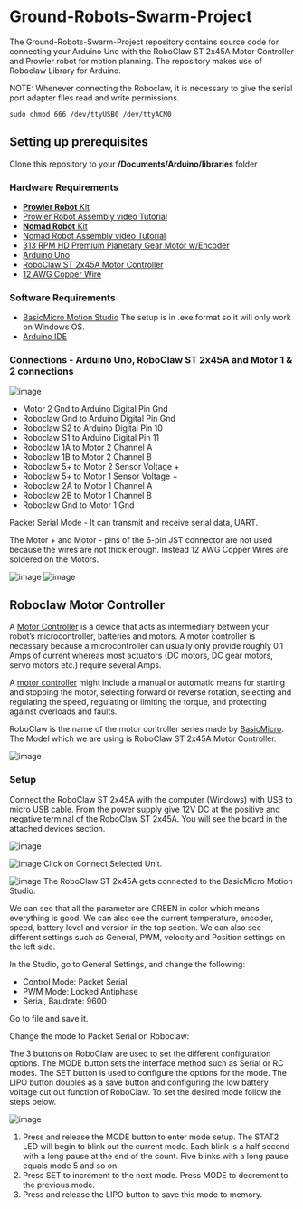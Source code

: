 # Ground-Robots-Swarm-Project
The Ground-Robots-Swarm-Project repository contains source code for connecting your Arduino Uno with the RoboClaw ST 2x45A Motor Controller and Prowler robot for motion planning. The repository makes use of Roboclaw Library for Arduino.

NOTE: Whenever connecting the Roboclaw, it is necessary to give the serial port adapter files read and write permissions.

`sudo chmod 666 /dev/ttyUSB0 /dev/ttyACM0`

## Setting up prerequisites
Clone this repository to your **/Documents/Arduino/libraries** folder

### Hardware Requirements 
- [**Prowler Robot** Kit](https://www.servocity.com/prowler)
- [Prowler Robot Assembly video Tutorial](https://www.youtube.com/watch?v=k7ZXSDlREJM)
- [**Nomad Robot** Kit](https://www.servocity.com/nomad)
- [Nomad Robot Assembly video Tutorial](https://www.youtube.com/watch?v=FAPDkyeAek8)
- [313 RPM HD Premium Planetary Gear Motor w/Encoder](https://www.servocity.com/313-rpm-hd-premium-planetary-gear-motor-w-encoder)
- [Arduino Uno](https://store.arduino.cc/usa/arduino-uno-rev3)
- [RoboClaw ST 2x45A Motor Controller](http://www.basicmicro.com/RoboClaw-ST-2x45A-Motor-Controller_p_27.html)
- [12 AWG Copper Wire](https://www.amazon.com/gp/product/B01AQU3ST8)

### Software Requirements
- [BasicMicro Motion Studio](http://downloads.basicmicro.com/software/BMStudio/setup.exe) The setup is in .exe format so it will only work on Windows OS.
- [Arduino IDE](https://www.arduino.cc/en/main/software)

### Connections - Arduino Uno, RoboClaw ST 2x45A and Motor 1 & 2 connections
![image](https://user-images.githubusercontent.com/15716059/62593867-67f98b00-b8a6-11e9-9adc-798383b5d7e1.png)
- Motor 2 Gnd  		to  		Arduino Digital Pin Gnd
- Roboclaw Gnd  	to  		Arduino Digital Pin Gnd
- Roboclaw S2  		to  		Arduino Digital Pin 10
- Roboclaw S1  		to  		Arduino Digital Pin 11
- Roboclaw 1A  		to  		Motor 2 Channel A
- Roboclaw 1B  		to  		Motor 2 Channel B
- Roboclaw 5+  		to  		Motor 2 Sensor Voltage +
- Roboclaw 5+  		to  		Motor 1 Sensor Voltage +
- Roboclaw 2A  		to  		Motor 1 Channel A
- Roboclaw 2B  		to  		Motor 1 Channel B
- Roboclaw Gnd  	to  		Motor 1 Gnd

Packet Serial Mode - It can transmit and receive serial data, UART.

The Motor + and Motor - pins of the 6-pin JST connector are not used because the wires are not thick enough. 
Instead 12 AWG Copper Wires are soldered on the Motors.

![image](https://user-images.githubusercontent.com/15716059/62594138-69778300-b8a7-11e9-8752-95d427e8405d.png)
![image](https://user-images.githubusercontent.com/15716059/62594156-74caae80-b8a7-11e9-970b-f818676db11b.png)

## Roboclaw Motor Controller
A [Motor Controller](https://www.robotshop.com/community/tutorials/show/basics-what-is-a-motor-controller) is a device that acts as intermediary between your robot’s microcontroller, batteries and motors. A motor controller is necessary because a microcontroller can usually only provide roughly 0.1 Amps of current whereas most actuators (DC motors, DC gear motors, servo motors etc.) require several Amps.

A [motor controller](https://en.wikipedia.org/wiki/Motor_controller) might include a manual or automatic means for starting and stopping the motor, selecting forward or reverse rotation, selecting and regulating the speed, regulating or limiting the torque, and protecting against overloads and faults.

RoboClaw is the name of the motor controller series made by [BasicMicro](http://www.basicmicro.com/). The Model which we are using is RoboClaw ST 2x45A Motor Controller.

![image](https://user-images.githubusercontent.com/15716059/62594818-f28fb980-b8a9-11e9-9197-c5db8776cc92.png)

### Setup
Connect the RoboClaw ST 2x45A with the computer (Windows) with USB to micro USB cable. From the power supply give 12V DC at the positive and negative terminal of the RoboClaw ST 2x45A. You will see the board in the attached devices section.

![image](https://user-images.githubusercontent.com/15716059/62594839-0cc99780-b8aa-11e9-8fb5-e19b41539b4b.png)

![image](https://user-images.githubusercontent.com/15716059/62594861-1eab3a80-b8aa-11e9-906b-fc244374243b.png) Click on Connect Selected Unit.

![image](https://user-images.githubusercontent.com/15716059/62594955-7f3a7780-b8aa-11e9-9066-814680bef03e.png) The RoboClaw ST 2x45A gets connected to the BasicMicro Motion Studio.

We can see that all the parameter are GREEN in color which means everything is good. We can also see the current temperature, encoder, speed, battery level and version in the top section.
We can also see different settings such as General, PWM, velocity and Position settings on the left side.

In the Studio, go to General Settings, and change the following:

-	Control Mode: Packet Serial
-	PWM Mode: Locked Antiphase
-	Serial, Baudrate: 9600

Go to file and save it.

Change the mode to Packet Serial on Roboclaw:

The 3 buttons on RoboClaw are used to set the different configuration options. The MODE button sets the interface method such as Serial or RC modes. The SET button is used to configure the options for the mode. The LIPO button doubles as a save button and configuring the low battery voltage cut out function of RoboClaw. To set the desired mode follow the steps below. 

![image](https://user-images.githubusercontent.com/15716059/62595001-95e0ce80-b8aa-11e9-94c4-09566fadb32c.png)

1. Press and release the MODE button to enter mode setup. The STAT2 LED will begin to blink out the current mode. Each blink is a half second with a long pause at the end of the count. Five blinks with a long pause equals mode 5 and so on. 
2. Press SET to increment to the next mode. Press MODE to decrement to the previous mode. 
3. Press and release the LIPO button to save this mode to memory.



